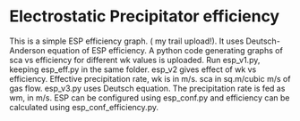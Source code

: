 # Electrostatic Precipitator efficiency
This is a simple ESP efficiency graph. ( my trail upload!). It uses Deutsch-Anderson equation of ESP efficiency.
A python code generating graphs of sca vs efficiency for different wk values is uploaded.
Run esp_v1.py, keeping esp_eff.py in the same folder.
esp_v2 gives effect of wk vs efficiency.
Effective precipitation rate, wk is in m/s. sca in sq.m/cubic m/s of gas flow.
esp_v3.py uses Deutsch equation. The precipitation rate is fed as wm, in m/s.
ESP can be configured using esp_conf.py and efficiency  can be calculated using esp_conf_efficiency.py.
